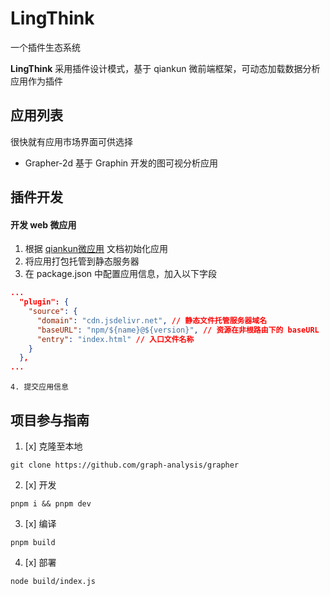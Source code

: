 # LingThink

一个插件生态系统

**LingThink** 采用插件设计模式，基于 qiankun 微前端框架，可动态加载数据分析应用作为插件

## 应用列表

很快就有应用市场界面可供选择

- Grapher-2d 基于 Graphin 开发的图可视分析应用

## 插件开发

#### 开发 web 微应用

1. 根据 [qiankun微应用](https://qiankun.umijs.org/zh) 文档初始化应用
2. 将应用打包托管到静态服务器
3. 在 package.json 中配置应用信息，加入以下字段
```json
...
  "plugin": {
    "source": {
      "domain": "cdn.jsdelivr.net", // 静态文件托管服务器域名
      "baseURL": "npm/${name}@${version}", // 资源在非根路由下的 baseURL
      "entry": "index.html" // 入口文件名称
    }
  },
...
```

 	4. 提交应用信息


## 项目参与指南

1. [x] 克隆至本地

`git clone https://github.com/graph-analysis/grapher`

2. [x] 开发

`pnpm i && pnpm dev`

3. [x] 编译

`pnpm build`

4. [x] 部署

`node build/index.js`
